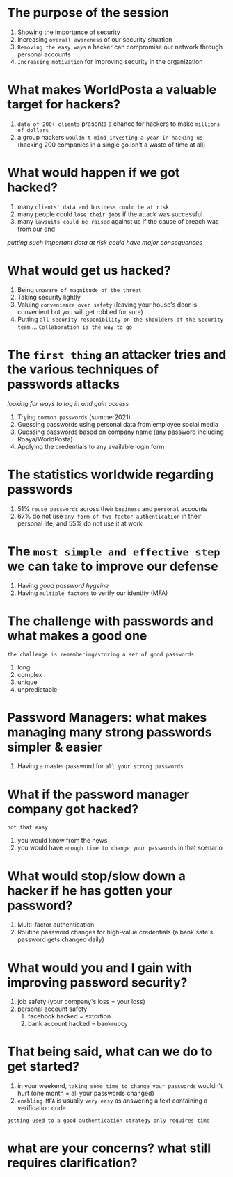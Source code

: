 # The purpose of the session
1. Showing the importance of security
2. Increasing `overall awareness` of our security situation
3. `Removing the easy ways` a hacker can compromise our network through personal accounts
4. `Increasing motivation` for improving security in the organization

# What makes WorldPosta a valuable target for hackers?
1. `data of 200+ clients` presents a chance for hackers to make `millions of dollars`
2. a group hackers `wouldn't mind investing a year in hacking us` (hacking 200 companies in a single go isn't a waste of time at all)

# What would happen if we got hacked?
1. many `clients' data and business could be at risk`
2. many people could `lose their jobs` if the attack was successful
3. many `lawsuits could be raised` against us if the cause of breach was from our end

*putting such important data at risk could have major consequences*

# What would get us hacked?
1. Being `unaware of magnitude of the threat`
2. Taking security lightly
3. Valuing `convenience over safety` (leaving your house's door is convenient but you will get robbed for sure)
4. Putting `all security responibility on the shoulders of the Security team` ... `Collaboration is the way to go`

# The `first thing` an attacker tries and the various techniques of passwords attacks
*looking for ways to log in and gain access*
1. Trying `common passwords` (summer2021)
2. Guessing passwords using personal data from employee social media
3. Guessing passwords based on company name (any password including Roaya/WorldPosta)
4. Applying the credentials to any available login form

# The statistics worldwide regarding passwords
1. 51% `reuse passwords` across their `business` and `personal` accounts
2. 67% do not use `any form of two-factor authentication` in their personal life, and 55% do not use it at work

# The `most simple and effective step` we can take to improve our defense
1. Having *good password hygeine*
2. Having `multiple factors` to verify our identity (MFA)

# The challenge with passwords and what makes a good one
`the challenge is remembering/storing a set of good passwords`
1. long
2. complex
3. unique
4. unpredictable

# Password Managers: what makes managing many strong passwords simpler & easier
1. Having a master password for `all your strong passwords`

# What if the password manager company got hacked?
`not that easy`
1. you would know from the news
2. you would have `enough time to change your passwords` in that scenario

# What would stop/slow down a hacker if he has gotten your password?
1. Multi-factor authentication
2. Routine password changes for high-value credentials (a bank safe's password gets changed daily)

# What would you and I gain with improving password security?
1. job safety (your company's loss = your loss)
2. personal account safety
	1. facebook hacked = extortion
	2. bank account hacked = bankrupcy

# That being said, what can we do to get started?
1. in your weekend, `taking some time to change your passwords` wouldn't hurt (one month = all your passwords changed)
2. `enabling MFA` is usually `very easy` as answering a text containing a verification code

`getting used to a good authentication strategy only requires time`

# what are your concerns? what still requires clarification?